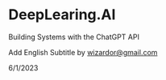 # DeepLearing.AI
Building Systems with the ChatGPT API


Add English Subtitle by wizardor@gmail.com

6/1/2023

